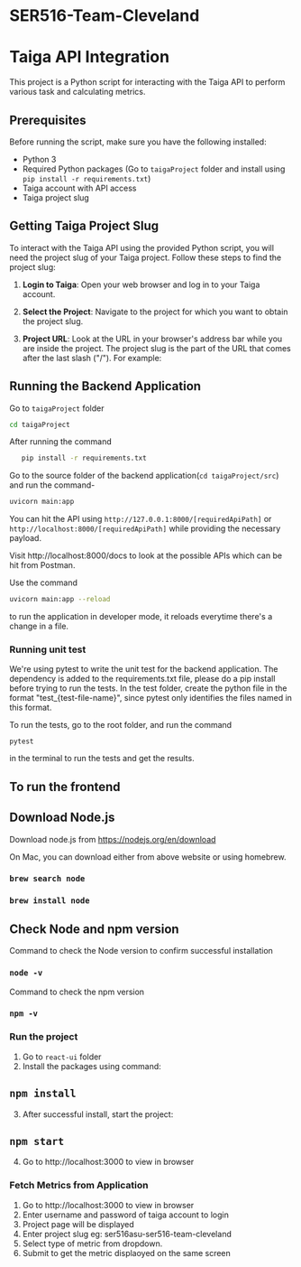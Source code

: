 # SER516-Team-Cleveland

# Taiga API Integration

This project is a Python script for interacting with the Taiga API to perform various task and calculating metrics.

## Prerequisites

Before running the script, make sure you have the following installed:

- Python 3
- Required Python packages (Go to `taigaProject` folder and install using `pip install -r requirements.txt`)
- Taiga account with API access
- Taiga project slug

## Getting Taiga Project Slug

To interact with the Taiga API using the provided Python script, you will need the project slug of your Taiga project. Follow these steps to find the project slug:

1. **Login to Taiga**: Open your web browser and log in to your Taiga account.

2. **Select the Project**: Navigate to the project for which you want to obtain the project slug.

3. **Project URL**: Look at the URL in your browser's address bar while you are inside the project. The project slug is the part of the URL that comes after the last slash ("/"). For example:


## Running the Backend Application

Go to `taigaProject` folder
``` bash
cd taigaProject
```

After running the command 
``` bash
   pip install -r requirements.txt
   ```
Go to the source folder of the backend application(`cd taigaProject/src`) and run the command- 
``` bash
uvicorn main:app 
```

You can hit the API using `http://127.0.0.1:8000/[requiredApiPath]` or `http://localhost:8000/[requiredApiPath]`
while providing the necessary payload. 

Visit http://localhost:8000/docs to look at the possible APIs which can be hit from Postman.

Use the command 
``` bash
uvicorn main:app --reload
```
to run the application in developer mode, it reloads everytime there's a change in a file. 

### Running unit test

We're using pytest to write the unit test for the backend application. 
The dependency is added to the requirements.txt file, please do a pip install before trying to run the tests. 
In the test folder, create the python file in the format "test_{test-file-name}", since pytest only identifies the 
files named in this format.

To run the tests, go to the root folder, and run the command 
```
pytest
```
in the terminal to run the tests and get the results.

## To run the frontend

## Download Node.js

Download node.js from https://nodejs.org/en/download

On Mac, you can download either from above website or using homebrew.

### `brew search node`


### `brew install node`

## Check Node and npm version

Command to check the Node version to confirm successful installation

### `node -v`

Command to check the npm version

### `npm -v`

### Run the project
1. Go to `react-ui` folder
2. Install the packages using command:
## `npm install`
3. After successful install, start the project:
## `npm start`
4. Go to http://localhost:3000 to view in browser

### Fetch Metrics from Application
1. Go to http://localhost:3000 to view in browser
2. Enter username and password of taiga account to login
3. Project page will be displayed
4. Enter project slug eg: ser516asu-ser516-team-cleveland
5. Select type of metric from dropdown.
6. Submit to get the metric displaoyed on the same screen
